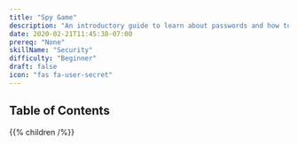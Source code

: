 ```yaml
---
title: "Spy Game"
description: "An introductory guide to learn about passwords and how to create a strong one!"
date: 2020-02-21T11:45:38-07:00
prereq: "None"
skillName: "Security"
difficulty: "Beginner"
draft: false
icon: "fas fa-user-secret"
---
```


## Table of Contents

{{% children /%}}
